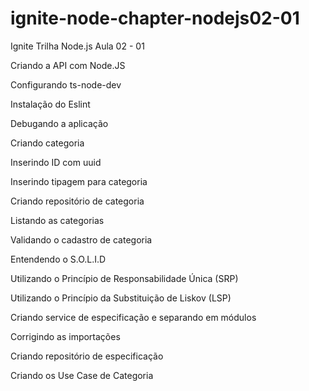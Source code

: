 # ignite-node-chapter-nodejs02-01
Ignite Trilha Node.js Aula 02 - 01


Criando a API com Node.JS

Configurando ts-node-dev

Instalação do Eslint

Debugando a aplicação

Criando categoria

Inserindo ID com uuid

Inserindo tipagem para categoria

Criando repositório de categoria

Listando as categorias

Validando o cadastro de categoria

Entendendo o S.O.L.I.D

Utilizando o Princípio de Responsabilidade Única (SRP)

Utilizando o Princípio da Substituição de Liskov (LSP)

Criando service de especificação e separando em módulos

Corrigindo as importações

Criando repositório de especificação

Criando os Use Case de Categoria